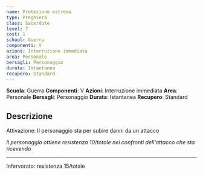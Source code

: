 ```yaml
---
name: Protezione estrema
type: Preghiera
class: Sacerdote
level: 7
cost: 1
school: Guerra
componenti: V
azioni: Interruzione immediata
area: Personale
bersagli: Personaggio
durata: Istantanea
recupero: Standard
---
```

**Scuola**: Guerra
**Componenti**: V
**Azioni**: Interruzione immediata
**Area**: Personale
**Bersagli**: Personaggio
**Durata**: Istantanea
**Recupero**: Standard

**Descrizione**
-

Attivazione: Il personaggio sta per subire danni da un attacco

*Il personaggio ottiene resistenza 10/totale nei confronti dell'attacco che sta ricevendo*

---

Infervorato: resistenza 15/totale